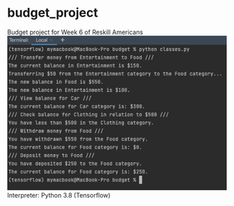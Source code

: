 # budget_project
Budget project for Week 6 of Reskill Americans
![](screenshots/screenshot_output.png)
Interpreter: Python 3.8 (Tensorflow)
